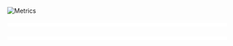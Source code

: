 ![Metrics](https://metrics.lecoq.io/bryanwills)
<!-- If you're using "master" as default branch -->
![Metrics](https://github.com/bryanwills/bryanwills/blob/master/github-metrics.svg)
<!-- If you're using "main" as default branch -->
![Metrics](https://github.com/bryanwills/bryanwills/blob/main/github-metrics.svg)

<!--
**bryanwills/bryanwills** is a ✨ _special_ ✨ repository because its `README.md` (this file) appears on your GitHub profile.

Here are some ideas to get you started:

- 🔭 I’m currently working on ...
- 🌱 I’m currently learning ... 
- 👯 I’m looking to collaborate on ...
- 🤔 I’m looking for help with ...
- 💬 Ask me about ...
- 📫 How to reach me: ...
- 😄 Pronouns: ...
- ⚡ Fun fact: ...
-->
